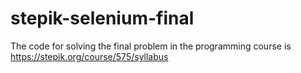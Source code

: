 # stepik-selenium-final
The code for solving the final problem in the programming course is https://stepik.org/course/575/syllabus
